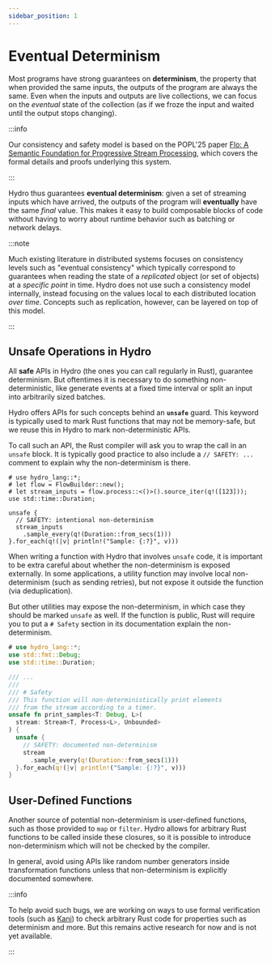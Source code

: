 ```yaml
---
sidebar_position: 1
---
```


# Eventual Determinism
Most programs have strong guarantees on **determinism**, the property that when provided the same inputs, the outputs of the program are always the same. Even when the inputs and outputs are live collections, we can focus on the _eventual_ state of the collection (as if we froze the input and waited until the output stops changing).

:::info

Our consistency and safety model is based on the POPL'25 paper [Flo: A Semantic Foundation for Progressive Stream Processing](https://arxiv.org/abs/2411.08274), which covers the formal details and proofs underlying this system.

:::

Hydro thus guarantees **eventual determinism**: given a set of streaming inputs which have arrived, the outputs of the program will **eventually** have the same _final_ value. This makes it easy to build composable blocks of code without having to worry about runtime behavior such as batching or network delays.

:::note

Much existing literature in distributed systems focuses on consistency levels such as "eventual consistency" which typically correspond to guarantees when reading the state of a _replicated_ object (or set of objects) at a _specific point_ in time. Hydro does not use such a consistency model internally, instead focusing on the values local to each distributed location _over time_. Concepts such as replication, however, can be layered on top of this model.

:::

## Unsafe Operations in Hydro
All **safe** APIs in Hydro (the ones you can call regularly in Rust), guarantee determinism. But oftentimes it is necessary to do something non-deterministic, like generate events at a fixed time interval or split an input into arbitrarily sized batches.

Hydro offers APIs for such concepts behind an **`unsafe`** guard. This keyword is typically used to mark Rust functions that may not be memory-safe, but we reuse this in Hydro to mark non-deterministic APIs.

To call such an API, the Rust compiler will ask you to wrap the call in an `unsafe` block. It is typically good practice to also include a `// SAFETY: ...` comment to explain why the non-determinism is there.

```rust,no_run
# use hydro_lang::*;
# let flow = FlowBuilder::new();
# let stream_inputs = flow.process::<()>().source_iter(q!([123]));
use std::time::Duration;

unsafe {
  // SAFETY: intentional non-determinism
  stream_inputs
    .sample_every(q!(Duration::from_secs(1)))
}.for_each(q!(|v| println!("Sample: {:?}", v)))
```

When writing a function with Hydro that involves `unsafe` code, it is important to be extra careful about whether the non-determinism is exposed externally. In some applications, a utility function may involve local non-determinism (such as sending retries), but not expose it outside the function (via deduplication).

But other utilities may expose the non-determinism, in which case they should be marked `unsafe` as well. If the function is public, Rust will require you to put a `# Safety` section in its documentation explain the non-determinism.

```rust
# use hydro_lang::*;
use std::fmt::Debug;
use std::time::Duration;

/// ...
///
/// # Safety
/// This function will non-deterministically print elements
/// from the stream according to a timer.
unsafe fn print_samples<T: Debug, L>(
  stream: Stream<T, Process<L>, Unbounded>
) {
  unsafe {
    // SAFETY: documented non-determinism
    stream
      .sample_every(q!(Duration::from_secs(1)))
  }.for_each(q!(|v| println!("Sample: {:?}", v)))
}
```

## User-Defined Functions
Another source of potential non-determinism is user-defined functions, such as those provided to `map` or `filter`. Hydro allows for arbitrary Rust functions to be called inside these closures, so it is possible to introduce non-determinism which will not be checked by the compiler.

In general, avoid using APIs like random number generators inside transformation functions unless that non-determinism is explicitly documented somewhere.

:::info

To help avoid such bugs, we are working on ways to use formal verification tools (such as [Kani](https://model-checking.github.io/kani/)) to check arbitrary Rust code for properties such as determinism and more. But this remains active research for now and is not yet available.

:::
